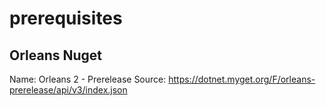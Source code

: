 # prerequisites 

## Orleans Nuget
Name: Orleans 2 - Prerelease
Source: https://dotnet.myget.org/F/orleans-prerelease/api/v3/index.json